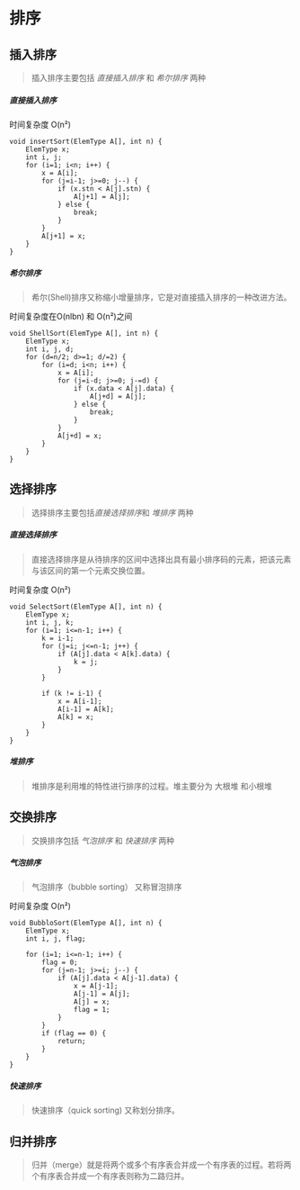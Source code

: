 # 排序

## 插入排序
>插入排序主要包括 *直接插入排序* 和 *希尔排序* 两种

##### 直接插入排序

时间复杂度 O(n²)

~~~
void insertSort(ElemType A[], int n) {
	ElemType x;
	int i, j;
	for (i=1; i<n; i++) {
		x = A[i];
		for (j=i-1; j>=0; j--) {
			if (x.stn < A[j].stn) {
				A[j+1] = A[j];
			} else {
				break;
			}
		}
		A[j+1] = x;
	}
}
~~~

##### 希尔排序
>希尔(Shell)排序又称缩小增量排序，它是对直接插入排序的一种改进方法。

时间复杂度在O(nlbn) 和 O(n²)之间

~~~
void ShellSort(ElemType A[], int n) {
	ElemType x;
	int i, j, d;
	for (d=n/2; d>=1; d/=2) {
		for (i=d; i<n; i++) {
			x = A[i];
			for (j=i-d; j>=0; j-=d) {
				if (x.data < A[j].data) {
					A[j+d] = A[j];
				} else {
					break;
				}
			}
			A[j+d] = x;
		}
	}
}
~~~


## 选择排序

> 选择排序主要包括*直接选择排序*和 *堆排序* 两种

##### 直接选择排序

> 直接选择排序是从待排序的区间中选择出具有最小排序码的元素，把该元素与该区间的第一个元素交换位置。

时间复杂度 O(n²)

~~~
void SelectSort(ElemType A[], int n) {
	ElemType x;
	int i, j, k;
	for (i=1; i<=n-1; i++) {
		k = i-1;
		for (j=i; j<=n-1; j++) {
			if (A[j].data < A[k].data) {
				k = j;
			}
		}
		
		if (k != i-1) {
			x = A[i-1];
			A[i-1] = A[k];
			A[k] = x;
		}
	}
}
~~~


##### 堆排序

> 堆排序是利用堆的特性进行排序的过程。堆主要分为 大根堆 和小根堆




## 交换排序

> 交换排序包括 *气泡排序* 和 *快速排序* 两种

##### 气泡排序

> 气泡排序（bubble sorting） 又称冒泡排序

时间复杂度  O(n²)

~~~
void BubbloSort(ElemType A[], int n) {
	ElemType x;
	int i, j, flag;
	
	for (i=1; i<=n-1; i++) {
		flag = 0;
		for (j=n-1; j>=i; j--) {
			if (A[j].data < A[j-1].data) {
				x = A[j-1];
				A[j-1] = A[j];
				A[j] = x;
				flag = 1;
			}
		}
		if (flag == 0) {
			return; 
		}
	}
}
~~~

##### 快速排序

> 快速排序（quick sorting) 又称划分排序。



## 归并排序

> 归并（merge）就是将两个或多个有序表合并成一个有序表的过程。若将两个有序表合并成一个有序表则称为二路归并。

~~~

~~~



 





